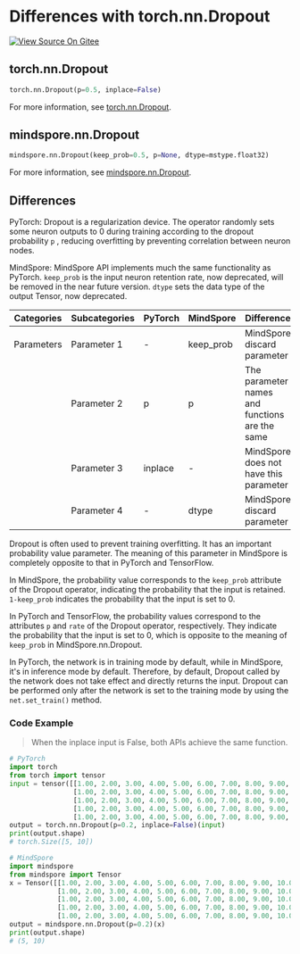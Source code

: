 # Differences with torch.nn.Dropout

[![View Source On Gitee](https://mindspore-website.obs.cn-north-4.myhuaweicloud.com/website-images/r2.4.0/resource/_static/logo_source_en.svg)](https://gitee.com/mindspore/docs/blob/r2.4.0/docs/mindspore/source_en/note/api_mapping/pytorch_diff/Dropout.md)

## torch.nn.Dropout

```python
torch.nn.Dropout(p=0.5, inplace=False)
```

For more information, see [torch.nn.Dropout](https://pytorch.org/docs/1.8.1/generated/torch.nn.Dropout.html).

## mindspore.nn.Dropout

```python
mindspore.nn.Dropout(keep_prob=0.5, p=None, dtype=mstype.float32)
```

For more information, see [mindspore.nn.Dropout](https://mindspore.cn/docs/en/r2.4.0/api_python/nn/mindspore.nn.Dropout.html).

## Differences

PyTorch: Dropout is a regularization device. The operator randomly sets some neuron outputs to 0 during training according to the dropout probability `p` , reducing overfitting by preventing correlation between neuron nodes.

MindSpore: MindSpore API implements much the same functionality as PyTorch. `keep_prob` is the input neuron retention rate, now deprecated, will be removed in the near future version. `dtype` sets the data type of the output Tensor, now deprecated.

| Categories | Subcategories |PyTorch | MindSpore | Difference |
| ---- | ----- | ------- | --------- | ----|
| Parameters | Parameter 1 | -   | keep_prob    | MindSpore discard parameter |
|      | Parameter 2 | p |  p   | The parameter names and functions are the same |
|      | Parameter 3 |   inplace   | - | MindSpore does not have this parameter |
|      | Parameter 4 |   -   | dtype | MindSpore discard parameter |

Dropout is often used to prevent training overfitting. It has an important probability value parameter. The meaning of this parameter in MindSpore is completely opposite to that in PyTorch and TensorFlow.

In MindSpore, the probability value corresponds to the `keep_prob` attribute of the Dropout operator, indicating the probability that the input is retained. `1-keep_prob` indicates the probability that the input is set to 0.

In PyTorch and TensorFlow, the probability values correspond to the attributes `p` and `rate` of the Dropout operator, respectively. They indicate the probability that the input is set to 0, which is opposite to the meaning of `keep_prob` in MindSpore.nn.Dropout.

In PyTorch, the network is in training mode by default, while in MindSpore, it's in inference mode by default. Therefore, by default, Dropout called by the network does not take effect and directly returns the input. Dropout can be performed only after the network is set to the training mode by using the `net.set_train()` method.

### Code Example

> When the inplace input is False, both APIs achieve the same function.

```python
# PyTorch
import torch
from torch import tensor
input = tensor([[1.00, 2.00, 3.00, 4.00, 5.00, 6.00, 7.00, 8.00, 9.00, 10.00],
                [1.00, 2.00, 3.00, 4.00, 5.00, 6.00, 7.00, 8.00, 9.00, 10.00],
                [1.00, 2.00, 3.00, 4.00, 5.00, 6.00, 7.00, 8.00, 9.00, 10.00],
                [1.00, 2.00, 3.00, 4.00, 5.00, 6.00, 7.00, 8.00, 9.00, 10.00],
                [1.00, 2.00, 3.00, 4.00, 5.00, 6.00, 7.00, 8.00, 9.00, 10.00]])
output = torch.nn.Dropout(p=0.2, inplace=False)(input)
print(output.shape)
# torch.Size([5, 10])

# MindSpore
import mindspore
from mindspore import Tensor
x = Tensor([[1.00, 2.00, 3.00, 4.00, 5.00, 6.00, 7.00, 8.00, 9.00, 10.00],
            [1.00, 2.00, 3.00, 4.00, 5.00, 6.00, 7.00, 8.00, 9.00, 10.00],
            [1.00, 2.00, 3.00, 4.00, 5.00, 6.00, 7.00, 8.00, 9.00, 10.00],
            [1.00, 2.00, 3.00, 4.00, 5.00, 6.00, 7.00, 8.00, 9.00, 10.00],
            [1.00, 2.00, 3.00, 4.00, 5.00, 6.00, 7.00, 8.00, 9.00, 10.00]], mindspore.float32)
output = mindspore.nn.Dropout(p=0.2)(x)
print(output.shape)
# (5, 10)
```
